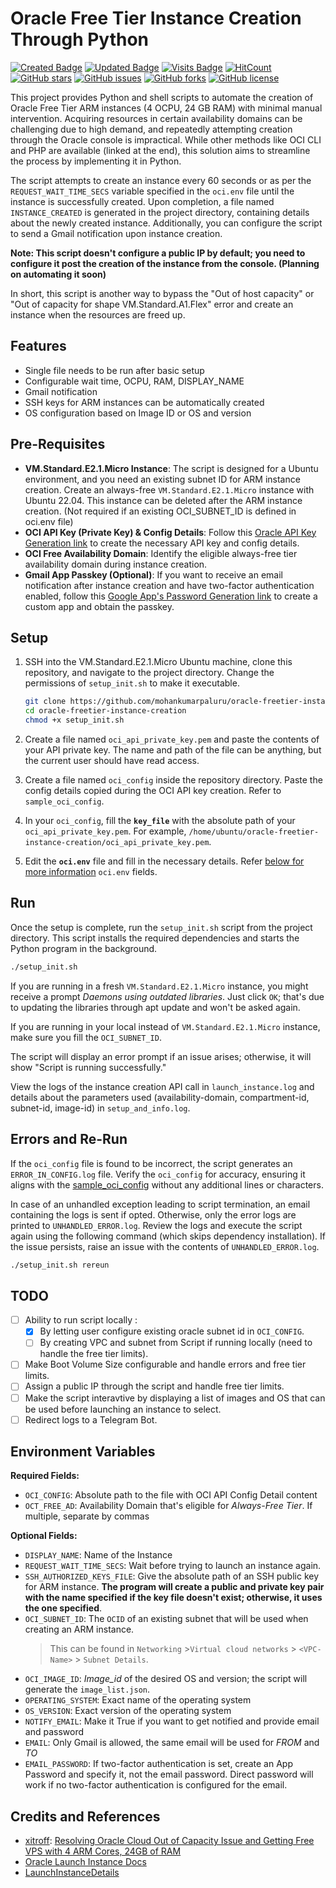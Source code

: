 # Oracle Free Tier Instance Creation Through Python

[![Created Badge](https://badges.pufler.dev/created/mohankumarpaluru/oracle-freetier-instance-creation)](https://github.com/mohankumarpaluru/oracle-freetier-instance-creation) [![Updated Badge](https://badges.pufler.dev/updated/mohankumarpaluru/oracle-freetier-instance-creation)](https://github.com/mohankumarpaluru/oracle-freetier-instance-creation) [![Visits Badge](https://badges.pufler.dev/visits/mohankumarpaluru/oracle-freetier-instance-creation)](https://github.com/mohankumarpaluru/oracle-freetier-instance-creation) [![HitCount](https://img.shields.io/endpoint?url=https%3A%2F%2Fhits.dwyl.com%2Fmohankumarpaluru%2Foracle-freetier-instance-creation.svg%3Fstyle%3Dflat%26show%3Dunique%3Fcolor=brightgreen)](https://github.com/mohankumarpaluru/oracle-freetier-instance-creation) [![GitHub stars](https://img.shields.io/github/stars/mohankumarpaluru/oracle-freetier-instance-creation?color=brightgreen)](https://github.com/mohankumarpaluru/oracle-freetier-instance-creation/stargazers)
[![GitHub issues](https://img.shields.io/github/issues/mohankumarpaluru/oracle-freetier-instance-creation?color=brightgreen)](https://github.com/mohankumarpaluru/oracle-freetier-instance-creation/issues) [![GitHub forks](https://img.shields.io/github/forks/mohankumarpaluru/oracle-freetier-instance-creation?color=brightgreen)](https://github.com/mohankumarpaluru/oracle-freetier-instance-creation/network) [![GitHub license](https://img.shields.io/github/license/mohankumarpaluru/oracle-freetier-instance-creation?color=brightgreen)](https://github.com/mohankumarpaluru/oracle-freetier-instance-creation/blob/main/LICENSE) 


This project provides Python and shell scripts to automate the creation of Oracle Free Tier ARM instances (4 OCPU, 24 GB RAM) with minimal manual intervention. Acquiring resources in certain availability domains can be challenging due to high demand, and repeatedly attempting creation through the Oracle console is impractical. While other methods like OCI CLI and PHP are available (linked at the end), this solution aims to streamline the process by implementing it in Python.

The script attempts to create an instance every 60 seconds or as per the `REQUEST_WAIT_TIME_SECS` variable specified in the `oci.env` file until the instance is successfully created. Upon completion, a file named `INSTANCE_CREATED` is generated in the project directory, containing details about the newly created instance. Additionally, you can configure the script to send a Gmail notification upon instance creation.

**Note: This script doesn't configure a public IP by default; you need to configure it post the creation of the instance from the console. (Planning on automating it soon)**

In short, this script is another way to bypass the "Out of host capacity" or "Out of capacity for shape VM.Standard.A1.Flex" error and create an instance when the resources are freed up.

## Features
- Single file needs to be run after basic setup
- Configurable wait time, OCPU, RAM, DISPLAY_NAME
- Gmail notification
- SSH keys for ARM instances can be automatically created
- OS configuration based on Image ID or OS and version

## Pre-Requisites
- **VM.Standard.E2.1.Micro Instance**: The script is designed for a Ubuntu environment, and you need an existing subnet ID for ARM instance creation. Create an always-free `VM.Standard.E2.1.Micro` instance with Ubuntu 22.04. This instance can be deleted after the ARM instance creation. (Not required if an existing OCI_SUBNET_ID is defined in oci.env file)
- **OCI API Key (Private Key) & Config Details**: Follow this [Oracle API Key Generation link](https://graph.org/Oracle-API-Key-Generation-12-11) to create the necessary API key and config details.
- **OCI Free Availability Domain**: Identify the eligible always-free tier availability domain during instance creation.
- **Gmail App Passkey (Optional)**: If you want to receive an email notification after instance creation and have two-factor authentication enabled, follow this [Google App's Password Generation link](https://graph.org/Google-App-Passwords-Generation-12-11) to create a custom app and obtain the passkey.

## Setup

1. SSH into the VM.Standard.E2.1.Micro Ubuntu machine, clone this repository, and navigate to the project directory. Change the permissions of `setup_init.sh` to make it executable.
    ```bash
    git clone https://github.com/mohankumarpaluru/oracle-freetier-instance-creation.git
    cd oracle-freetier-instance-creation
    chmod +x setup_init.sh
    ```

2. Create a file named `oci_api_private_key.pem` and paste the contents of your API private key. The name and path of the file can be anything, but the current user should have read access.

3. Create a file named `oci_config` inside the repository directory. Paste the config details copied during the OCI API key creation. Refer to `sample_oci_config`.

4. In your `oci_config`, fill the **`key_file`** with the absolute path of your `oci_api_private_key.pem`. For example, `/home/ubuntu/oracle-freetier-instance-creation/oci_api_private_key.pem`.

5. Edit the **`oci.env`** file and fill in the necessary details. Refer [below for more information](https://github.com/mohankumarpaluru/oracle-freetier-instance-creation#environment-variables) `oci.env` fields.

## Run

Once the setup is complete, run the `setup_init.sh` script from the project directory. This script installs the required dependencies and starts the Python program in the background.
```bash
./setup_init.sh
```
If you are running in a fresh `VM.Standard.E2.1.Micro` instance, you might receive a prompt *Daemons using outdated libraries*. Just click `OK`; that's due to updating the libraries through apt update and won't be asked again. 

If you are running in your local instead of `VM.Standard.E2.1.Micro` instance, make sure you fill the `OCI_SUBNET_ID`. 

The script will display an error prompt if an issue arises; otherwise, it will show "Script is running successfully."

View the logs of the instance creation API call in `launch_instance.log` and details about the parameters used (availability-domain, compartment-id, subnet-id, image-id) in `setup_and_info.log`.

## Errors and Re-Run 

If the `oci_config` file is found to be incorrect, the script generates an `ERROR_IN_CONFIG.log` file. Verify the `oci_config` for accuracy, ensuring it aligns with the [sample_oci_config](https://github.com/mohankumarpaluru/oracle-freetier-instance-creation/blob/85b3ec065a91bb66206933a12a6bd58941446118/sample_oci_config#L1C1-L6C80) without any additional lines or characters.


In case of an unhandled exception leading to script termination, an email containing the logs is sent if opted. Otherwise, only the error logs are printed to `UNHANDLED_ERROR.log`. Review the logs and execute the script again using the following command (which skips dependency installation). If the issue persists, raise an issue with the contents of `UNHANDLED_ERROR.log`.

```bash
./setup_init.sh rereun
```

## TODO
- [ ] Ability to run script locally :
	- [x] By letting user configure existing oracle subnet id in `OCI_CONFIG`.
	- [ ] By creating VPC and subnet from Script if running locally (need to handle the free tier limits).
- [ ] Make Boot Volume Size configurable and handle errors and free tier limits.
- [ ] Assign a public IP through the script and handle free tier limits.
- [ ] Make the script interavtive by displaying a list of images and OS that can be used before launching an instance to select.
- [ ] Redirect logs to a Telegram Bot.

## Environment Variables
**Required Fields:**
	
- `OCI_CONFIG`:  Absolute path to the file with OCI API Config Detail content 
- `OCT_FREE_AD`: Availability Domain that's eligible for *Always-Free Tier*. If multiple, separate by commas

**Optional Fields:**
- `DISPLAY_NAME`: Name of the Instance 
- `REQUEST_WAIT_TIME_SECS`: Wait before trying to launch an instance again.  
- `SSH_AUTHORIZED_KEYS_FILE`: Give the absolute path of an SSH public key for ARM instance. **The program will create a public and private key pair with the name specified if the key file doesn't exist; otherwise, it uses the one specified**.
- `OCI_SUBNET_ID`: The `OCID` of an existing subnet that will be used when creating an ARM instance.
    >  This can be found in `Networking` >`Virtual cloud networks` > `<VPC-Name>` > `Subnet Details`.
- `OCI_IMAGE_ID`: *Image_id* of the desired OS and version; the script will generate the `image_list.json`. 
- `OPERATING_SYSTEM`: Exact name of the operating system 
- `OS_VERSION`: Exact version of the operating system 
- `NOTIFY_EMAIL`: Make it True if you want to get notified and provide email and password
- `EMAIL`: Only Gmail is allowed, the same email will be used for *FROM* and *TO*
- `EMAIL_PASSWORD`: If two-factor authentication is set, create an App Password and specify it, not the email password. Direct password will work if no two-factor authentication is configured for the email.

## Credits and References
- [xitroff](https://www.reddit.com/user/xitroff/): [Resolving Oracle Cloud Out of Capacity Issue and Getting Free VPS with 4 ARM Cores, 24GB of RAM](https://hitrov.medium.com/resolving-oracle-cloud-out-of-capacity-issue-and-getting-free-vps-with-4-arm-cores-24gb-of-a3d7e6a027a8)
- [Oracle Launch Instance Docs](https://docs.oracle.com/en-us/iaas/api/#/en/iaas/20160918/Instance/LaunchInstance)
- [LaunchInstanceDetails](https://docs.oracle.com/en-us/iaas/api/#/en/iaas/20160918/datatypes/LaunchInstanceDetails)
